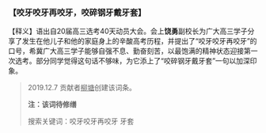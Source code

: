 ### 【咬牙咬牙再咬牙，咬碎钢牙戴牙套】

【释义】语出自20届高三选考40天动员大会。会上**饶勇**副校长为广大高三学子分享了发生在他儿子和他的家庭身上的辛酸高考历程，并提出了“咬牙咬牙再咬牙”的口号，希冀广大高三学子能够自强不息、勤奋刻苦，以最饱满的精神状态迎接第一次选考。部分同学觉得这句话不够味，为它添上了“咬碎钢牙戴牙套”一句以加深印象。

> 2019.12.7 贡献者<u>柳塘</u>创建该词条。
>
> **注：该词待修缮**
>
> 搜索关键词：咬牙咬牙再咬牙 牙套 